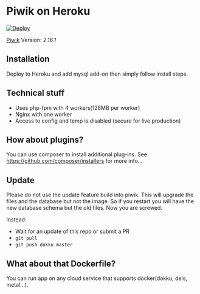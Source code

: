# Piwik on Heroku

[![Deploy](https://www.herokucdn.com/deploy/button.png)](https://heroku.com/deploy)

[Piwik](http://www.piwik.com) Version: *2.16.1*

## Installation

Deploy to Heroku and add mysql add-on then simply follow install steps.

## Technical stuff

 - Uses php-fpm with 4 workers(128MB per worker)
 - Nginx with one worker
 - Access to config and temp is disabled (secure for live production)

## How about plugins?

You can use composer to install additional plug-ins. See https://github.com/composer/installers 
for more info...

## Update

Please do not use the update feature build into piwik. This will 
upgrade the files and the database but not the image. So if you 
restart you will have the new database schema but the old files. Now you are screwed.

Instead:
 * Wait for an update of this repo or submit a PR
 * `git pull`
 * `git push dokku master`

## What about that Dockerfile?

You can run app on any cloud service that supports docker(dokku, deis, metal...).

